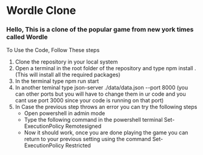 <h1>Wordle Clone</h1>
<h3>Hello, This is a clone of the popular game from new york times called Wordle</h3>
<p>To Use the Code, Follow These steps</p>
<ol>
  <li>Clone the repository in your local system</li>
  <li>Open a terminal in the root folder of the repository and type <bold>npm install .</bold>(This will install all the required packages)</li>
  <li>In the terminal type <bold>npm run start</bold></li>
  <li>In another teminal type <bold>json-server ./data/data.json --port 8000</bold>  (you can other ports but you will have to change them in ur code and you cant use port 3000 since your code is running on that port)</li>
  <li>In Case the previous step throws an error you can try the following steps
    <ul>
      <li>Open powershell in admin mode</li>
      <li>Type the following command in the powershell terminal <bold>Set-ExecutionPolicy Remotesigned</bold></li>
      <li>Now it should work, once you are done playing the game you can return to your previous setting using the command <bold>Set-ExecutionPolicy Restricted</bold></li>
    </ul>
  </li>
</ol>
